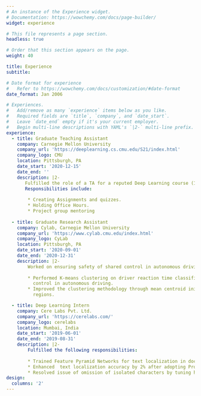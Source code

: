 ```yaml
---
# An instance of the Experience widget.
# Documentation: https://wowchemy.com/docs/page-builder/
widget: experience

# This file represents a page section.
headless: true

# Order that this section appears on the page.
weight: 40

title: Experience
subtitle:

# Date format for experience
#   Refer to https://wowchemy.com/docs/customization/#date-format
date_format: Jan 2006

# Experiences.
#   Add/remove as many `experience` items below as you like.
#   Required fields are `title`, `company`, and `date_start`.
#   Leave `date_end` empty if it's your current employer.
#   Begin multi-line descriptions with YAML's `|2-` multi-line prefix.
experience:
  - title: Graduate Teaching Assistant
    company: Carnegie Mellon University
    company_url: 'https://deeplearning.cs.cmu.edu/S21/index.html'
    company_logo: CMU
    location: Pittsburgh, PA
    date_start: '2020-12-15'
    date_end: ''
    description: |2-
       Fulfilled the role of a TA for a reputed Deep Learning course (11-785) at CMU, taught by Prof. Bhiksha Raj.
       Responsibilities include:
        
        * Creating Assignments and quizzes.
        * Holding Office Hours.
        * Project group mentoring
        
  - title: Graduate Research Assistant
    company: Cylab, Carnegie Mellon University
    company_url: 'https://www.cylab.cmu.edu/index.html'
    company_logo: CyLab
    location: Pittsburgh, PA
    date_start: '2020-09-01'
    date_end: '2020-12-31'
    description: |2-
        Worked on ensuring safety of shared control in autonomous driving under the guidance of Prof. Corina Pasareanu.
        
        * Performed K-means clustering on driver reaction time classification output of a neural network to verify robustness of  classification and ensure safety of shared     
          control in autonomous driving.
        * Improved the clustering methodology through mean centroid initialization and elbow method to observe a maximum of 20% increase in cluster radii across 5 clustered 
          regions.

  - title: Deep Learning Intern
    company: Cere Labs Pvt. Ltd.
    company_url: 'https://cerelabs.com/'
    company_logo: cerelabs
    location: Mumbai, India
    date_start: '2019-06-01'
    date_end: '2019-08-31'
    description: |2-
        Fulfilled the following responsibilities:
        
        * Trained Feature Pyramid Networks for text localization in documents.
        * Enhanced  text localization accuracy by 2% after adopting Progressive Scale Expansion Network architecture.
        * Resolved issue of omission of isolated characters by tuning hyperparameters for a ResNet-50 backbone.
design:
  columns: '2'
---
```

